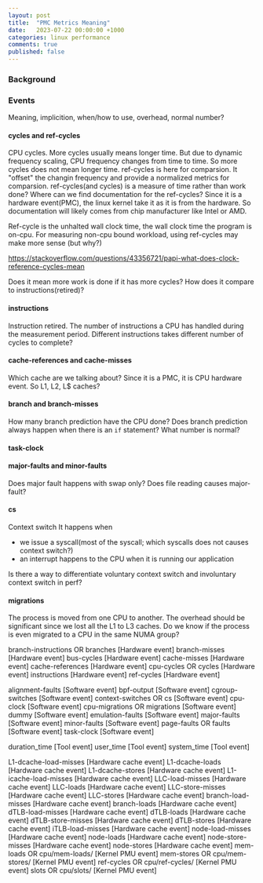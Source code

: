 ```yaml
---
layout: post
title:  "PMC Metrics Meaning"
date:   2023-07-22 00:00:00 +1000
categories: linux performance
comments: true
published: false
---
```


### Background



### Events
Meaning, implicition, when/how to use, overhead, normal number?

#### cycles and ref-cycles
CPU cycles. More cycles usually means longer time.
But due to dynamic frequency scaling, CPU frequency changes from time to time.
So more cycles does not mean longer time.
ref-cycles is here for comparsion. It "offset" the changin frequency and provide a normalized metrics for comparsion.
ref-cycles(and cycles) is a measure of time rather than work done?
Where can we find documentation for the ref-cycles?
Since it is a hardware event(PMC), the linux kernel take it as it is from the hardware.
So documentation will likely comes from chip manufacturer like Intel or AMD.

Ref-cycle is the unhalted wall clock time, the wall clock time the program is on-cpu.
For measuring non-cpu bound workload, using ref-cycles may make more sense (but why?)

https://stackoverflow.com/questions/43356721/papi-what-does-clock-reference-cycles-mean

Does it mean more work is done if it has more cycles?
How does it compare to instructions(retired)?



#### instructions
Instruction retired. The number of instructions a CPU has handled during the measurement period.
Different instructions takes different number of cycles to complete?

#### cache-references and cache-misses
Which cache are we talking about?
Since it is a PMC, it is CPU hardware event. So L1, L2, L$ caches?

#### branch and branch-misses
How many branch prediction have the CPU done?
Does branch prediction always happen when there is an `if` statement?
What number is normal?

#### task-clock

#### major-faults and minor-faults
Does major fault happens with swap only?
Does file reading causes major-fault?

#### cs
Context switch
It happens when
- we issue a syscall(most of the syscall; which syscalls does not causes context switch?)
- an interrupt happens to the CPU when it is running our application

Is there a way to differentiate voluntary context switch and involuntary context switch in perf?


#### migrations
The process is moved from one CPU to another. The overhead should be significant since we lost all the L1 to L3 caches.
Do we know if the process is even migrated to a CPU in the same NUMA group?




branch-instructions OR branches                    [Hardware event]
branch-misses                                      [Hardware event]
bus-cycles                                         [Hardware event]
cache-misses                                       [Hardware event]
cache-references                                   [Hardware event]
cpu-cycles OR cycles                               [Hardware event]
instructions                                       [Hardware event]
ref-cycles                                         [Hardware event]

alignment-faults                                   [Software event]
bpf-output                                         [Software event]
cgroup-switches                                    [Software event]
context-switches OR cs                             [Software event]
cpu-clock                                          [Software event]
cpu-migrations OR migrations                       [Software event]
dummy                                              [Software event]
emulation-faults                                   [Software event]
major-faults                                       [Software event]
minor-faults                                       [Software event]
page-faults OR faults                              [Software event]
task-clock                                         [Software event]

duration_time                                      [Tool event]
user_time                                          [Tool event]
system_time                                        [Tool event]

L1-dcache-load-misses                              [Hardware cache event]
L1-dcache-loads                                    [Hardware cache event]
L1-dcache-stores                                   [Hardware cache event]
L1-icache-load-misses                              [Hardware cache event]
LLC-load-misses                                    [Hardware cache event]
LLC-loads                                          [Hardware cache event]
LLC-store-misses                                   [Hardware cache event]
LLC-stores                                         [Hardware cache event]
branch-load-misses                                 [Hardware cache event]
branch-loads                                       [Hardware cache event]
dTLB-load-misses                                   [Hardware cache event]
dTLB-loads                                         [Hardware cache event]
dTLB-store-misses                                  [Hardware cache event]
dTLB-stores                                        [Hardware cache event]
iTLB-load-misses                                   [Hardware cache event]
node-load-misses                                   [Hardware cache event]
node-loads                                         [Hardware cache event]
node-store-misses                                  [Hardware cache event]
node-stores                                        [Hardware cache event]
mem-loads OR cpu/mem-loads/                        [Kernel PMU event]
mem-stores OR cpu/mem-stores/                      [Kernel PMU event]
ref-cycles OR cpu/ref-cycles/                      [Kernel PMU event]
slots OR cpu/slots/                                [Kernel PMU event]


